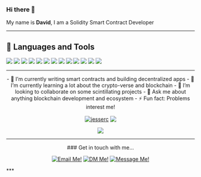 ### Hi there 👋

My name is **David**, I am a Solidity Smart Contract Developer 

***

## 🔧 Languages and Tools
![](https://img.shields.io/badge/Solidity-informational?style=flat&logo=solidity&logoColor=ffffff&color=238636&labelColor=181717)
![](https://img.shields.io/badge/Truffle-informational?style=flat&logo=truffle&logoColor=2F74C0&color=238636&labelColor=ffffff)
![](https://img.shields.io/badge/Hardhat-informational?style=flat&logo=hardhat&logoColor=ffffff&color=238636&labelColor=F05032)
![](https://img.shields.io/badge/Foundry-informational?style=flat&logo=foundry&logoColor=000000&color=238636&labelColor=F7DF1E)
![](https://img.shields.io/badge/JavaScript-informational?style=flat&logo=javascript&logoColor=000000&color=238636&labelColor=F7DF1E)
![](https://img.shields.io/badge/TypeScript-informational?style=flat&logo=typescript&logoColor=2F74C0&color=238636&labelColor=ffffff)
![](https://img.shields.io/badge/React-informational?style=flat&logo=react&logoColor=white&color=238636&labelColor=61DAFB)
![](https://img.shields.io/badge/HTML5-informational?style=flat&logo=html5&logoColor=ffffff&color=238636&labelColor=F05032)
![](https://img.shields.io/badge/CSS3-informational?style=flat&logo=css3&logoColor=000000&color=238636&labelColor=F7DF1E)
![](https://img.shields.io/badge/TailwindCSS-informational?style=flat&logo=tailwindcss&logoColor=06B6D4&color=238636&labelColor=FFFFFF)
![](https://img.shields.io/badge/SCSS-informational?style=flat&logo=sass&logoColor=C76494&color=238636&labelColor=FFFFFF)
![](https://img.shields.io/badge/GIT-informational?style=flat&logo=git&logoColor=ffffff&color=238636&labelColor=F05032)
![](https://img.shields.io/badge/GitHub-informational?style=flat&logo=github&logoColor=ffffff&color=238636&labelColor=181717)

<!-- [![Dave's github stats](https://github-readme-stats.vercel.app/api?username=dnnacheta&show_icons=true&theme=radical&hide=stars)](https://github.com/dnnacheta/)<p><img align="center" src="https://github-readme-streak-stats.herokuapp.com/?user=dnnacheta&" alt="yczar" /></p>

<a href="https://github.com/Dnnacheta/github-readme-stats">
  <img align="center" src="https://github-readme-stats.vercel.app/api/top-langs/?username=dnnacheta&langs_count=8&layout=compact&theme=radical" />
</a> -->

***
<div align="center">
- 🔭 I’m currently writing smart contracts and building decentralized apps
- 🌱 I’m currently learning a lot about the crypto-verse and blockchain
- 👯 I’m looking to collaborate on some scintillating projects
- 💬 Ask me about anything blockchain development and ecosystem
- ⚡ Fun fact: Problems interest me!
</div>
<div align="center">
 
<a href="https://github.com/dnnacheta/github-readme-stats"><img align="center" src="https://github-readme-streak-stats.herokuapp.com/?user=dnnacheta&theme=gotham&hide_border=true" alt="jesserc" /></a> <a href="https://github.com/dnnacheta/convoychat"> <img align="center" src="https://github-readme-stats.vercel.app/api?username=dnnacheta&theme=gotham&show_icons=true&hide_border=true" /></a>
 
</div>

<div align="center">
<a href="https://github.com/dnnacheta/convoychat">
  <img align="center" src="https://github-readme-stats.vercel.app/api/top-langs/?username=dnnacheta&hide=css&langs_count=200&theme=gotham&layout=compact" />
</a>
</div>

***
<div align="center">
### Get in touch with me...

[<img src='https://res.cloudinary.com/letech-digital-solutions/image/upload/c_scale,w_32/v1643757205/gmail_sqb5rq.png' title='Email Me!'>](mailto://Nnacheta.david@gmail.com)
[<img src='https://res.cloudinary.com/letech-digital-solutions/image/upload/c_scale,w_32/v1643581958/5296516_tweet_twitter_twitter_logo_icon_bge2m4.png' title='DM Me!'>](https://twitter.com/dnnacheta)
[<img src='https://res.cloudinary.com/letech-digital-solutions/image/upload/c_scale,w_32/v1643581958/5296501_linkedin_network_linkedin_logo_icon_pi6n4y.png' title='Message Me!'>](https://www.linkedin.com/in/david-nnacheta-b2aa4548)

</div>
***

